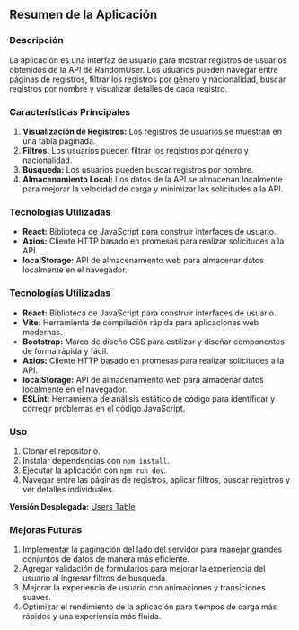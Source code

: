 ## Resumen de la Aplicación

### Descripción
La aplicación es una interfaz de usuario para mostrar registros de usuarios obtenidos de la API de RandomUser. Los usuarios pueden navegar entre páginas de registros, filtrar los registros por género y nacionalidad, buscar registros por nombre y visualizar detalles de cada registro.

### Características Principales
1. **Visualización de Registros:** Los registros de usuarios se muestran en una tabla paginada.
2. **Filtros:** Los usuarios pueden filtrar los registros por género y nacionalidad.
3. **Búsqueda:** Los usuarios pueden buscar registros por nombre.
4. **Almacenamiento Local:** Los datos de la API se almacenan localmente para mejorar la velocidad de carga y minimizar las solicitudes a la API.

### Tecnologías Utilizadas
- **React:** Biblioteca de JavaScript para construir interfaces de usuario.
- **Axios:** Cliente HTTP basado en promesas para realizar solicitudes a la API.
- **localStorage:** API de almacenamiento web para almacenar datos localmente en el navegador.

### Tecnologías Utilizadas
- **React:** Biblioteca de JavaScript para construir interfaces de usuario.
- **Vite:** Herramienta de compilación rápida para aplicaciones web modernas.
- **Bootstrap:** Marco de diseño CSS para estilizar y diseñar componentes de forma rápida y fácil.
- **Axios:** Cliente HTTP basado en promesas para realizar solicitudes a la API.
- **localStorage:** API de almacenamiento web para almacenar datos localmente en el navegador.
- **ESLint:** Herramienta de análisis estático de código para identificar y corregir problemas en el código JavaScript.

### Uso
1. Clonar el repositorio.
2. Instalar dependencias con `npm install`.
3. Ejecutar la aplicación con `npm run dev`.
4. Navegar entre las páginas de registros, aplicar filtros, buscar registros y ver detalles individuales.

**Versión Desplegada:** [Users Table](https://table-react-seven.vercel.app/)


### Mejoras Futuras
1. Implementar la paginación del lado del servidor para manejar grandes conjuntos de datos de manera más eficiente.
2. Agregar validación de formularios para mejorar la experiencia del usuario al ingresar filtros de búsqueda.
3. Mejorar la experiencia de usuario con animaciones y transiciones suaves.
4. Optimizar el rendimiento de la aplicación para tiempos de carga más rápidos y una experiencia más fluida.
